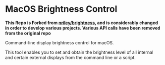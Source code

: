 MacOS Brightness Control
==========

**This Repo is Forked from [nriley/brightness](https://github.com/nriley/brightness), and is considerably changed in order to develop various projects. Various API calls have been removed from the original repo**

Command-line display brightness control for macOS.

This tool enables you to set and obtain the brightness level of all
internal and certain external displays from the command line or a
script.
